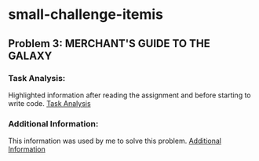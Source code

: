 # small-challenge-itemis
## Problem 3: MERCHANT'S GUIDE TO THE GALAXY


### Task Analysis:
Highlighted information after reading the assignment and before starting to write code. 
[Task Analysis](./TaskAnalysis.md)

### Additional Information:
This information was used by me to solve this problem.
[Additional Information](./AdditionalInformation.md)